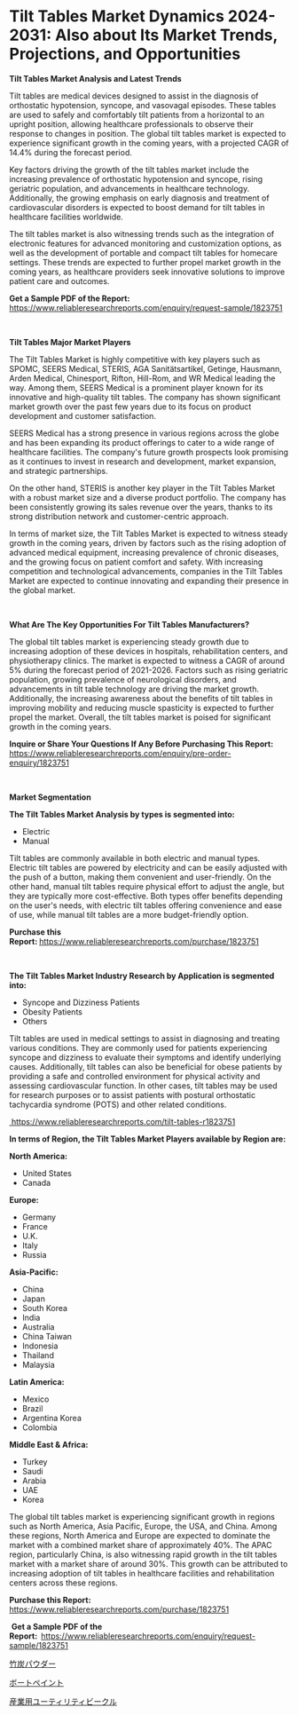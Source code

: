 <p><h1>Tilt Tables Market Dynamics 2024-2031: Also about Its Market Trends, Projections, and Opportunities</h1></p><p><strong>Tilt Tables Market Analysis and Latest Trends</strong></p>
<p><p>Tilt tables are medical devices designed to assist in the diagnosis of orthostatic hypotension, syncope, and vasovagal episodes. These tables are used to safely and comfortably tilt patients from a horizontal to an upright position, allowing healthcare professionals to observe their response to changes in position. The global tilt tables market is expected to experience significant growth in the coming years, with a projected CAGR of 14.4% during the forecast period.</p><p>Key factors driving the growth of the tilt tables market include the increasing prevalence of orthostatic hypotension and syncope, rising geriatric population, and advancements in healthcare technology. Additionally, the growing emphasis on early diagnosis and treatment of cardiovascular disorders is expected to boost demand for tilt tables in healthcare facilities worldwide.</p><p>The tilt tables market is also witnessing trends such as the integration of electronic features for advanced monitoring and customization options, as well as the development of portable and compact tilt tables for homecare settings. These trends are expected to further propel market growth in the coming years, as healthcare providers seek innovative solutions to improve patient care and outcomes.</p></p>
<p><strong>Get a Sample PDF of the Report:&nbsp;</strong> <a href="https://www.reliableresearchreports.com/enquiry/request-sample/1823751">https://www.reliableresearchreports.com/enquiry/request-sample/1823751</a></p>
<p>&nbsp;</p>
<p><strong>Tilt Tables Major Market Players</strong></p>
<p><p>The Tilt Tables Market is highly competitive with key players such as SPOMC, SEERS Medical, STERIS, AGA Sanitätsartikel, Getinge, Hausmann, Arden Medical, Chinesport, Rifton, Hill-Rom, and WR Medical leading the way. Among them, SEERS Medical is a prominent player known for its innovative and high-quality tilt tables. The company has shown significant market growth over the past few years due to its focus on product development and customer satisfaction.</p><p>SEERS Medical has a strong presence in various regions across the globe and has been expanding its product offerings to cater to a wide range of healthcare facilities. The company's future growth prospects look promising as it continues to invest in research and development, market expansion, and strategic partnerships.</p><p>On the other hand, STERIS is another key player in the Tilt Tables Market with a robust market size and a diverse product portfolio. The company has been consistently growing its sales revenue over the years, thanks to its strong distribution network and customer-centric approach.</p><p>In terms of market size, the Tilt Tables Market is expected to witness steady growth in the coming years, driven by factors such as the rising adoption of advanced medical equipment, increasing prevalence of chronic diseases, and the growing focus on patient comfort and safety. With increasing competition and technological advancements, companies in the Tilt Tables Market are expected to continue innovating and expanding their presence in the global market.</p></p>
<p>&nbsp;</p>
<p><strong>What Are The Key Opportunities For Tilt Tables Manufacturers?</strong></p>
<p><p>The global tilt tables market is experiencing steady growth due to increasing adoption of these devices in hospitals, rehabilitation centers, and physiotherapy clinics. The market is expected to witness a CAGR of around 5% during the forecast period of 2021-2026. Factors such as rising geriatric population, growing prevalence of neurological disorders, and advancements in tilt table technology are driving the market growth. Additionally, the increasing awareness about the benefits of tilt tables in improving mobility and reducing muscle spasticity is expected to further propel the market. Overall, the tilt tables market is poised for significant growth in the coming years.</p></p>
<p><strong>Inquire or Share Your Questions If Any Before Purchasing This Report:</strong> <a href="https://www.reliableresearchreports.com/enquiry/pre-order-enquiry/1823751">https://www.reliableresearchreports.com/enquiry/pre-order-enquiry/1823751</a></p>
<p>&nbsp;</p>
<p><strong>Market Segmentation</strong></p>
<p><strong>The Tilt Tables Market Analysis by types is segmented into:</strong></p>
<p><ul><li>Electric</li><li>Manual</li></ul></p>
<p><p>Tilt tables are commonly available in both electric and manual types. Electric tilt tables are powered by electricity and can be easily adjusted with the push of a button, making them convenient and user-friendly. On the other hand, manual tilt tables require physical effort to adjust the angle, but they are typically more cost-effective. Both types offer benefits depending on the user's needs, with electric tilt tables offering convenience and ease of use, while manual tilt tables are a more budget-friendly option.</p></p>
<p><strong>Purchase this Report:&nbsp;</strong><a href="https://www.reliableresearchreports.com/purchase/1823751">https://www.reliableresearchreports.com/purchase/1823751</a></p>
<p>&nbsp;</p>
<p><strong>The Tilt Tables Market Industry Research by Application is segmented into:</strong></p>
<p><ul><li>Syncope and Dizziness Patients</li><li>Obesity Patients</li><li>Others</li></ul></p>
<p><p>Tilt tables are used in medical settings to assist in diagnosing and treating various conditions. They are commonly used for patients experiencing syncope and dizziness to evaluate their symptoms and identify underlying causes. Additionally, tilt tables can also be beneficial for obese patients by providing a safe and controlled environment for physical activity and assessing cardiovascular function. In other cases, tilt tables may be used for research purposes or to assist patients with postural orthostatic tachycardia syndrome (POTS) and other related conditions.</p></p>
<p><a href="https://www.reliableresearchreports.com/tilt-tables-r1823751">&nbsp;https://www.reliableresearchreports.com/tilt-tables-r1823751</a></p>
<p><strong>In terms of Region, the Tilt Tables Market Players available by Region are:</strong></p>
<p>
    <p> <strong> North America: </strong>
        <ul>
            <li>United States</li>
            <li>Canada</li>
        </ul>
        </p> 
    <p> <strong> Europe: </strong>
        <ul>
            <li>Germany</li>
            <li>France</li>
            <li>U.K.</li>
            <li>Italy</li>
            <li>Russia</li>
        </ul>
        </p> 
    <p> <strong> Asia-Pacific: </strong>
        <ul>
            <li>China</li>
            <li>Japan</li>
            <li>South Korea</li>
            <li>India</li>
            <li>Australia</li>
            <li>China Taiwan</li>
            <li>Indonesia</li>
            <li>Thailand</li>
            <li>Malaysia</li>
        </ul>
        </p> 
    <p> <strong> Latin America: </strong>
        <ul>
            <li>Mexico</li>
            <li>Brazil</li>
            <li>Argentina Korea</li>
            <li>Colombia</li>
        </ul>
        </p> 
    <p> <strong> Middle East & Africa: </strong>
        <ul>
            <li>Turkey</li>
            <li>Saudi</li>
            <li>Arabia</li>
            <li>UAE</li>
            <li>Korea</li>
        </ul>
    </p>
    </p>
<p><p>The global tilt tables market is experiencing significant growth in regions such as North America, Asia Pacific, Europe, the USA, and China. Among these regions, North America and Europe are expected to dominate the market with a combined market share of approximately 40%. The APAC region, particularly China, is also witnessing rapid growth in the tilt tables market with a market share of around 30%. This growth can be attributed to increasing adoption of tilt tables in healthcare facilities and rehabilitation centers across these regions.</p></p>
<p><strong>Purchase this Report: </strong><a href="https://www.reliableresearchreports.com/purchase/1823751">https://www.reliableresearchreports.com/purchase/1823751</a></p>
<p>&nbsp;<strong>Get a Sample PDF of the Report:&nbsp;&nbsp;</strong><a href="https://www.reliableresearchreports.com/enquiry/request-sample/1823751">https://www.reliableresearchreports.com/enquiry/request-sample/1823751</a></p>
<p><strong></strong></p>
<p><p><a href="https://github.com/marbadji/Market-Research-Report-List-1/blob/main/534035547581.md">竹炭パウダー</a></p><p><a href="https://github.com/ddwcuskozol07187/Market-Research-Report-List-1/blob/main/146953647580.md">ボートペイント</a></p><p><a href="https://github.com/KaydenJohns1964/Market-Research-Report-List-1/blob/main/139256747582.md">産業用ユーティリティビークル</a></p></p>